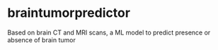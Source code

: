 # braintumorpredictor
Based on brain CT and MRI scans, a ML model to predict presence or absence of brain tumor

